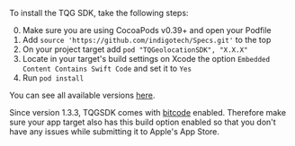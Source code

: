 To install the TQG SDK, take the following steps:

0. Make sure you are using CocoaPods v0.39+ and open your Podfile
0. Add `source 'https://github.com/indigotech/Specs.git'` to the top
0. On your project target add `pod "TQGeolocationSDK", "X.X.X"`
0. Locate in your target's build settings on Xcode the option `Embedded Content Contains Swift Code` and set it to `Yes`
0. Run `pod install`

You can see all available versions [here](https://github.com/tq1/br-tqg-ios-public/releases).

Since version 1.3.3, TQGSDK comes with [bitcode](https://developer.apple.com/library/tvos/documentation/IDEs/Conceptual/AppDistributionGuide/AppThinning/AppThinning.html) enabled. Therefore make sure your app target also has this build option enabled so that you don't have any issues while submitting it to Apple's App Store.